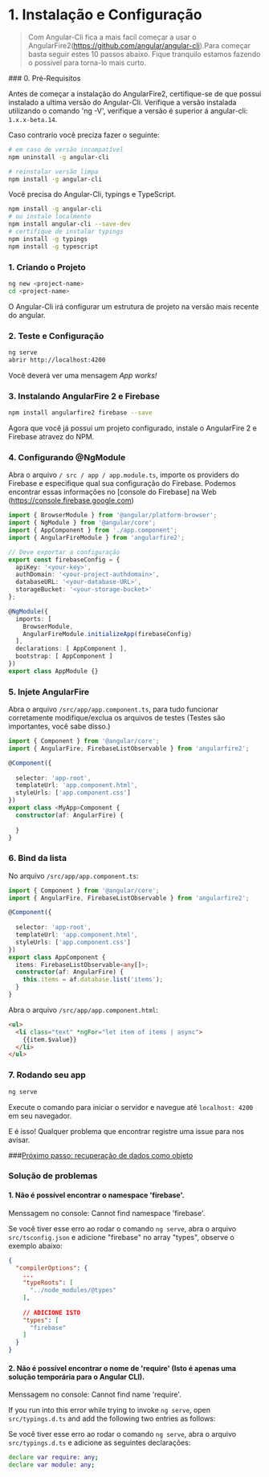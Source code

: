 # 1. Instalação e Configuração

> Com Angular-Cli fica a mais facil começar a usar o AngularFire2(https://github.com/angular/angular-cli).Para começar basta seguir estes 10 passos abaixo. Fique tranquilo estamos fazendo o possivel para torna-lo mais curto.

### 0. Pré-Requisitos

Antes de começar a instalação do AngularFire2, certifique-se de que possui instalado a ultima versão do Angular-Cli.
Verifique a versão instalada utilizando o comando 'ng -V', verifique a versão é superior á angular-cli: `1.x.x-beta.14`.

Caso contrario você preciza fazer o seguinte: 

```bash
# em caso de versão incompatível
npm uninstall -g angular-cli

# reinstalar versão limpa
npm install -g angular-cli 
```
Você precisa do Angular-Cli, typings e TypeScript.

```bash
npm install -g angular-cli  
# ou instale localmente
npm install angular-cli --save-dev
# certifique de instalar typings
npm install -g typings 
npm install -g typescript
```

### 1. Criando o Projeto

```bash
ng new <project-name>
cd <project-name>
```
O Angular-Cli irá configurar um estrutura de projeto na versão mais recente do angular.

### 2. Teste e Configuração

```bash
ng serve
abrir http://localhost:4200
```
Você deverá ver uma mensagem *App works!*

### 3. Instalando AngularFire 2 e Firebase

```bash
npm install angularfire2 firebase --save
```

Agora que você já possui um projeto configurado, instale o AngularFire 2 e Firebase atravez do NPM.

### 4. Configurando @NgModule


Abra o arquivo `/ src / app / app.module.ts`, importe os providers do Firebase e especifique qual sua configuração do Firebase.
Podemos encontrar essas informações no [console do Firebase] na Web (https://console.firebase.google.com)


```ts
import { BrowserModule } from '@angular/platform-browser';
import { NgModule } from '@angular/core';
import { AppComponent } from './app.component';
import { AngularFireModule } from 'angularfire2';

// Deve exportar a configuração
export const firebaseConfig = {
  apiKey: '<your-key>',
  authDomain: '<your-project-authdomain>',
  databaseURL: '<your-database-URL>',
  storageBucket: '<your-storage-bucket>'
};

@NgModule({
  imports: [
    BrowserModule,
    AngularFireModule.initializeApp(firebaseConfig)
  ],
  declarations: [ AppComponent ],
  bootstrap: [ AppComponent ]
})
export class AppModule {}

```

### 5. Injete AngularFire

Abra o arquivo `/src/app/app.component.ts`, para tudo funcionar corretamente modifique/exclua os arquivos de testes (Testes são importantes, você sabe disso.)


```ts
import { Component } from '@angular/core';
import { AngularFire, FirebaseListObservable } from 'angularfire2';

@Component({
 
  selector: 'app-root',
  templateUrl: 'app.component.html',
  styleUrls: ['app.component.css']
})
export class <MyApp>Component {
  constructor(af: AngularFire) {
    
  }
}

```

### 6. Bind da lista

No arquivo `/src/app/app.component.ts`:

```ts
import { Component } from '@angular/core';
import { AngularFire, FirebaseListObservable } from 'angularfire2';

@Component({
  
  selector: 'app-root',
  templateUrl: 'app.component.html',
  styleUrls: ['app.component.css']
})
export class AppComponent {
  items: FirebaseListObservable<any[]>;
  constructor(af: AngularFire) {
    this.items = af.database.list('items');
  }
}
```

Abra o arquivo `/src/app/app.component.html`:

```html
<ul>
  <li class="text" *ngFor="let item of items | async">
    {{item.$value}}
  </li>
</ul>
```

### 7. Rodando seu app

```bash
ng serve
```
Execute o comando para iniciar o servidor e navegue até `localhost: 4200` em seu navegador.

E é isso! Qualquer problema que encontrar registre uma issue para nos avisar.

###[Próximo passo: recuperação de dados como objeto](2-recuperacao-de-dados-como-objeto.md)

### Solução de problemas

#### 1. Não é possível encontrar o namespace 'firebase'.

Menssagem no console: Cannot find namespace 'firebase'.

Se você tiver esse erro ao rodar o comando `ng serve`, abra o arquivo `src/tsconfig.json` e adicione  "firebase" no array "types", observe o exemplo abaixo:

```json
{
  "compilerOptions": {
    ...
    "typeRoots": [
      "../node_modules/@types"
    ],
    
    // ADICIONE ISTO
    "types": [
      "firebase"
    ]
  }
}
```
#### 2. Não é possível encontrar o nome de 'require' (Isto é apenas uma solução temporária para o Angular CLI).

Menssagem no console: Cannot find name 'require'.

If you run into this error while trying to invoke `ng serve`, open `src/typings.d.ts` and add the following two entries as follows:

Se você tiver esse erro ao rodar o comando `ng serve`, abra o arquivo `src/typings.d.ts` e adicione as seguintes declarações:

```bash
declare var require: any;
declare var module: any;
```
